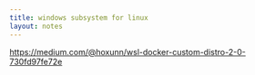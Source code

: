 ```yaml
---
title: windows subsystem for linux
layout: notes
---
```


https://medium.com/@hoxunn/wsl-docker-custom-distro-2-0-730fd97fe72e
